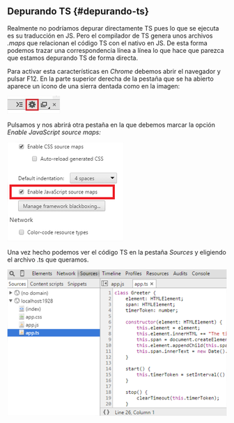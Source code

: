 ## Depurando TS {#depurando-ts}

Realmente no podríamos depurar directamente TS pues lo que se ejecuta es su traducción en JS. Pero el compilador de TS genera unos archivos _.maps_ que relacionan el código TS con el nativo en JS. De esta forma podemos trazar una correspondencia línea a línea lo que hace que parezca que estamos depurando TS de forma directa.

Para activar esta características en _Chrome_ debemos abrir el navegador y pulsar F12\. En la parte superior derecha de la pestaña que se ha abierto aparece un icono de una sierra dentada como en la imagen:

![](image025.jpg)

Pulsamos y nos abrirá otra pestaña en la que debemos marcar la opción _Enable JavaScript source maps:_

![](image026.png)

Una vez hecho podemos ver el código TS en la pestaña _Sources_ y eligiendo el archivo .ts que queramos.

![](image027.png)